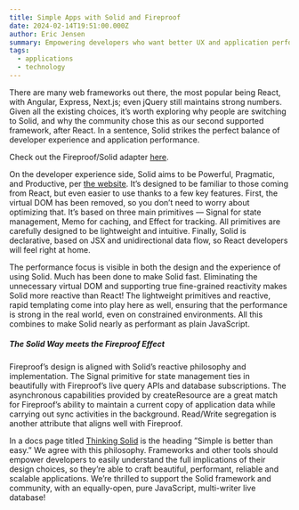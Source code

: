 ```yaml
---
title: Simple Apps with Solid and Fireproof
date: 2024-02-14T19:51:00.000Z
author: Eric Jensen
summary: Empowering developers who want better UX and application performance.
tags:
  - applications
  - technology
---
```

There are many web frameworks out there, the most popular being React, with Angular, Express, Next.js; even jQuery still maintains strong numbers. Given all the existing choices, it’s worth exploring why people are switching to Solid, and why the community chose this as our second supported framework, after React. In a sentence, Solid strikes the perfect balance of developer experience and application performance. 

C﻿heck out the Fireproof/Solid adapter [here](https://github.com/fireproof-storage/fireproof/tree/main/packages/solid-js).

On the developer experience side, Solid aims to be Powerful, Pragmatic, and Productive, per [the website](https://www.solidjs.com/). It’s designed to be familiar to those coming from React, but even easier to use thanks to a few key features. First, the virtual DOM has been removed, so you don’t need to worry about optimizing that. It’s based on three main primitives — Signal for state management, Memo for caching, and Effect for tracking. All primitives are carefully designed to be lightweight and intuitive. Finally, Solid is declarative, based on JSX and unidirectional data flow, so React developers will feel right at home. 

The performance focus is visible in both the design and the experience of using Solid. Much has been done to make Solid fast. Eliminating the unnecessary virtual DOM and supporting true fine-grained reactivity makes Solid more reactive than React! The lightweight primitives and reactive, rapid templating come into play here as well, ensuring that the performance is strong in the real world, even on constrained environments. All this combines to make Solid nearly as performant as plain JavaScript. 

##### The Solid Way meets the Fireproof Effect

Fireproof’s design is aligned with Solid’s reactive philosophy and implementation. The Signal primitive for state management ties in beautifully with Fireproof’s live query APIs and database subscriptions. The asynchronous capabilities provided by createResource are a great match for Fireproof’s ability to maintain a current copy of application data while carrying out sync activities in the background. Read/Write segregation is another attribute that aligns well with Fireproof. 

In a docs page titled [Thinking Solid](https://docs.solidjs.com/guides/foundations/thinking-solid) is the heading ”Simple is better than easy.” We agree with this philosophy. Frameworks and other tools should empower developers to easily understand the full implications of their design choices, so they’re able to craft beautiful, performant, reliable and scalable applications. We’re thrilled to support the Solid framework and community, with an equally-open, pure JavaScript, multi-writer live database!